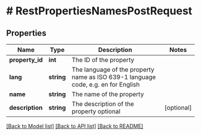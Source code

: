 # # RestPropertiesNamesPostRequest

## Properties

Name | Type | Description | Notes
------------ | ------------- | ------------- | -------------
**property_id** | **int** | The ID of the property |
**lang** | **string** | The language of the property name as ISO 639-1 language code, e.g. en for English |
**name** | **string** | The name of the property |
**description** | **string** | The description of the property optional | [optional]

[[Back to Model list]](../../README.md#models) [[Back to API list]](../../README.md#endpoints) [[Back to README]](../../README.md)
